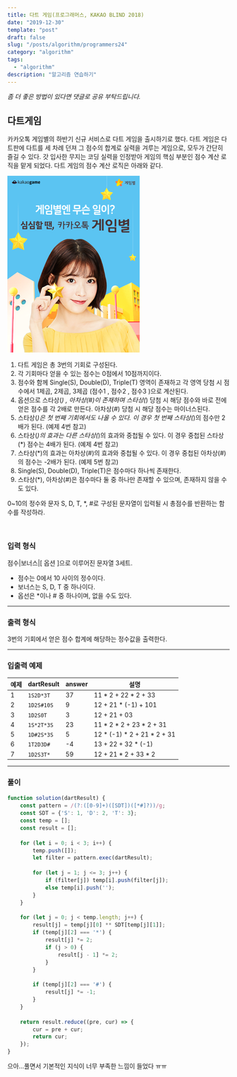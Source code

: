 ```yaml
---
title: 다트 게임(프로그래머스, KAKAO BLIND 2018)
date: "2019-12-30"
template: "post"
draft: false
slug: "/posts/algorithm/programmers24"
category: "algorithm"
tags:
  - "algorithm"
description: "알고리즘 연습하기"
---
```

<span class="notice">
  <em>좀 더 좋은 방법이 있다면 댓글로 공유 부탁드립니다.</em>
</span>

## 다트게임
카카오톡 게임별의 하반기 신규 서비스로 다트 게임을 출시하기로 했다. 다트 게임은 다트판에 다트를 세 차례 던져 그 점수의 합계로 실력을 겨루는 게임으로, 모두가 간단히 즐길 수 있다. 갓 입사한 무지는 코딩 실력을 인정받아 게임의 핵심 부분인 점수 계산 로직을 맡게 되었다. 다트 게임의 점수 계산 로직은 아래와 같다.

![algorithm 24](/images/algorithm/algorithm24.png "algorithm 24")

1. 다트 게임은 총 3번의 기회로 구성된다.
2. 각 기회마다 얻을 수 있는 점수는 0점에서 10점까지이다.
3. 점수와 함께 Single(S), Double(D), Triple(T) 영역이 존재하고 각 영역 당첨 시 점수에서 1제곱, 2제곱, 3제곱 (점수1 , 점수2 , 점수3 )으로 계산된다.
4. 옵션으로 스타상(*) , 아차상(#)이 존재하며 스타상(*) 당첨 시 해당 점수와 바로 전에 얻은 점수를 각 2배로 만든다. 아차상(#) 당첨 시 해당 점수는 마이너스된다.
5. 스타상(*)은 첫 번째 기회에서도 나올 수 있다. 이 경우 첫 번째 스타상(*)의 점수만 2배가 된다. (예제 4번 참고)
6. 스타상(*)의 효과는 다른 스타상(*)의 효과와 중첩될 수 있다. 이 경우 중첩된 스타상(*) 점수는 4배가 된다. (예제 4번 참고)
7. 스타상(*)의 효과는 아차상(#)의 효과와 중첩될 수 있다. 이 경우 중첩된 아차상(#)의 점수는 -2배가 된다. (예제 5번 참고)
8. Single(S), Double(D), Triple(T)은 점수마다 하나씩 존재한다.
9. 스타상(*), 아차상(#)은 점수마다 둘 중 하나만 존재할 수 있으며, 존재하지 않을 수도 있다.

0~10의 정수와 문자 S, D, T, *, #로 구성된 문자열이 입력될 시 총점수를 반환하는 함수를 작성하라.

<br>

### 입력 형식

점수|보너스|[ 옵션 ]으로 이루어진 문자열 3세트.

- 점수는 0에서 10 사이의 정수이다.
- 보너스는 S, D, T 중 하나이다.
- 옵선은 *이나 # 중 하나이며, 없을 수도 있다.

<hr class="sub" />

### 출력 형식

3번의 기회에서 얻은 점수 합계에 해당하는 정수값을 출력한다.

<hr class="sub" />

### 입출력 예제

<article class="board-tbl">

| 예제 | dartResult | answer | 설명                        |
| ---- | ---------- | ------ | --------------------------- |
| 1    | `1S2D*3T`  | 37     | 11 * 2 + 22 * 2 + 33        |
| 2    | `1D2S#10S` | 9      | 12 + 21 * (-1) + 101        |
| 3    | `1D2S0T`   | 3      | 12 + 21 + 03                |
| 4    | `1S*2T*3S` | 23     | 11 * 2 * 2 + 23 * 2 + 31    |
| 5    | `1D#2S*3S` | 5      | 12 * (-1) * 2 + 21 * 2 + 31 |
| 6    | `1T2D3D#`  | -4     | 13 + 22 + 32 * (-1)         |
| 7    | `1D2S3T*`  | 59     | 12 + 21 * 2 + 33 * 2        |

</article>

<hr class="sub" />

### 풀이

``` javascript
function solution(dartResult) {
    const pattern = /(?:([0-9]+)([SDT])([*#]?))/g;
    const SDT = {'S': 1, 'D': 2, 'T': 3};
    const temp = [];
    const result = [];

    for (let i = 0; i < 3; i++) {
        temp.push([]);
        let filter = pattern.exec(dartResult);

        for (let j = 1; j <= 3; j++) {
            if (filter[j]) temp[i].push(filter[j]);
            else temp[i].push('');
        }
    }

    for (let j = 0; j < temp.length; j++) {
        result[j] = temp[j][0] ** SDT[temp[j][1]];
        if (temp[j][2] === '*') {
            result[j] *= 2;
            if (j > 0) {
                result[j - 1] *= 2;
            }
        }

        if (temp[j][2] === '#') {
            result[j] *= -1;
        }
    }

    return result.reduce((pre, cur) => {
        cur = pre + cur;
        return cur;
    });
}
```

으아...풀면서 기본적인 지식이 너무 부족한 느낌이 들었다 ㅠㅠ

<br>
<br>
<br>
<br>
<br>